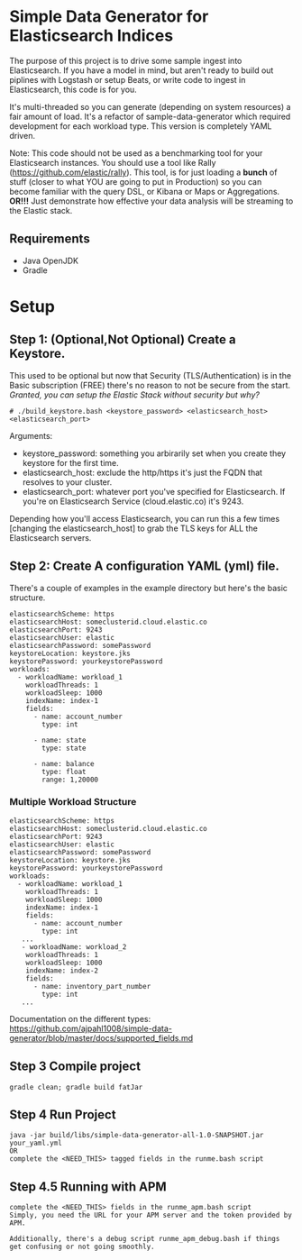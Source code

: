 # Simple Data Generator for Elasticsearch Indices
The purpose of this project is to drive some sample ingest into Elasticsearch. If you have a model in mind, but aren't ready to build out piplines with Logstash or setup Beats, or write code to ingest in Elasticsearch, this code is for you.

It's multi-threaded so you can generate (depending on system resources) a fair amount of load.
It's a refactor of sample-data-generator which required development for each workload type.
This version is completely YAML driven.

Note: This code should not be used as a benchmarking tool for your Elasticsearch instances. You should use a tool like Rally (https://github.com/elastic/rally).  This tool, is for just loading a **bunch** of stuff (closer to what YOU are going to put in Production) so you can become familiar with the query DSL, or Kibana or Maps or Aggregations. **OR!!!** Just demonstrate how effective your data analysis will be streaming to the Elastic stack.

## Requirements
* Java OpenJDK
* Gradle

# Setup 

## Step 1: (Optional,Not Optional) Create a Keystore. 

This used to be optional but now that Security (TLS/Authentication) is in the Basic subscription (FREE) there's no reason to not be secure from the start.  _Granted, you _can_ setup the Elastic Stack without security but why?_
```
# ./build_keystore.bash <keystore_password> <elasticsearch_host> <elasticsearch_port>
```
Arguments: 
  * keystore_password: something you arbirarily set when you create they keystore for the first time.
  * elasticsearch_host: exclude the http/https it's just the FQDN that resolves to your cluster.
  * elasticsearch_port: whatever port you've specified for Elasticsearch.  If you're on Elasticsearch Service (cloud.elastic.co) it's 9243.
  
Depending how you'll access Elasticsearch, you can run this a few times [changing the elasticsearch_host] to grab the TLS keys for ALL the Elasticsearch servers. 

## Step 2: Create A configuration YAML (yml) file.

There's a couple of examples in the example directory but here's the basic structure.
```
elasticsearchScheme: https
elasticsearchHost: someclusterid.cloud.elastic.co
elasticsearchPort: 9243
elasticsearchUser: elastic
elasticsearchPassword: somePassword
keystoreLocation: keystore.jks
keystorePassword: yourkeystorePassword
workloads:
  - workloadName: workload_1
    workloadThreads: 1
    workloadSleep: 1000
    indexName: index-1
    fields:
      - name: account_number
        type: int

      - name: state
        type: state

      - name: balance
        type: float
        range: 1,20000

```
### Multiple Workload Structure
```
elasticsearchScheme: https
elasticsearchHost: someclusterid.cloud.elastic.co
elasticsearchPort: 9243
elasticsearchUser: elastic
elasticsearchPassword: somePassword
keystoreLocation: keystore.jks
keystorePassword: yourkeystorePassword
workloads:
  - workloadName: workload_1
    workloadThreads: 1
    workloadSleep: 1000
    indexName: index-1
    fields:
      - name: account_number
        type: int
   ...
   - workloadName: workload_2
    workloadThreads: 1
    workloadSleep: 1000
    indexName: index-2
    fields:
      - name: inventory_part_number
        type: int
   ...
```
Documentation on the different types: https://github.com/ajpahl1008/simple-data-generator/blob/master/docs/supported_fields.md 

## Step 3 Compile project
```
gradle clean; gradle build fatJar
```

## Step 4 Run Project
```
java -jar build/libs/simple-data-generator-all-1.0-SNAPSHOT.jar your_yaml.yml
OR
complete the <NEED_THIS> tagged fields in the runme.bash script
```

## Step 4.5 Running with APM
```
complete the <NEED_THIS> fields in the runme_apm.bash script
Simply, you need the URL for your APM server and the token provided by APM.

Additionally, there's a debug script runme_apm_debug.bash if things get confusing or not going smoothly.
```